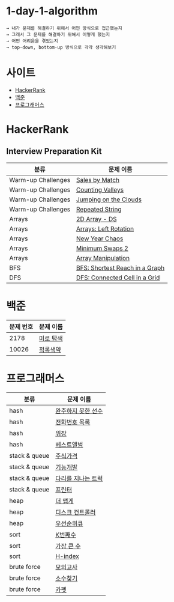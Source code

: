 # 1-day-1-algorithm
```
→ 내가 문제를 해결하기 위해서 어떤 방식으로 접근했는지
→ 그래서 그 문제를 해결하기 위해서 어떻게 했는지
→ 어떤 어려움을 겪었는지
→ top-down, bottom-up 방식으로 각각 생각해보기
```

# 사이트
- [HackerRank](#hackerrank)  
- [백준](#백준)
- [프로그래머스](#프로그래머스)  

# HackerRank 
## Interview Preparation Kit
| 분류 | 문제 이름                             |
| ---- | ------------------------------------- |
|Warm-up Challenges |  [Sales by Match](../../issues/1) |
|Warm-up Challenges | [Counting Valleys](../../issues/2) |
|Warm-up Challenges | [Jumping on the Clouds](../../issues/3) |
|Warm-up Challenges | [Repeated String](../../issues/4) |  
|Arrays | [2D Array - DS](../../issues/5)  |  
|Arrays | [Arrays: Left Rotation](../../issues/6)  |  
|Arrays | [New Year Chaos](../../issues/11)  |  
|Arrays |  [Minimum Swaps 2](../../issues/12)  |  
|Arrays |  [Array Manipulation](../../issues/30)   |    
|BFS |  [BFS: Shortest Reach in a Graph](../../issues/9)  |    
|DFS |  [DFS: Connected Cell in a Grid](../../issues/10)  |      


# 백준  
| 문제 번호 | 문제 이름                             |
| ---- | ------------------------------------- |
|2178 |  [미로 탐색](../../issues/7) |
|10026 | [적록색약](../../issues/8)| 


# 프로그래머스

| 분류 | 문제 이름                             |
| ---- | ------------------------------------- |
| hash | [완주하지 못한 선수](../../issues/13) | 
| hash | [전화번호 목록](../../issues/14) | 
| hash | [위장](../../issues/15) | 
| hash | [베스트앨범](../../issues/16) | 
| stack & queue | [주식가격](../../issues/17) | 
| stack & queue | [기능개발](../../issues/18) | 
| stack & queue | [다리를 지나는 트럭](../../issues/19) | 
| stack & queue | [프린터](../../issues/20) | 
| heap | [더 맵게](../../issues/21) | 
| heap | [디스크 컨트롤러](../../issues/22) | 
| heap | [우선순위큐](../../issues/23) | 
| sort | [K번째수](../../issues/24) | 
| sort | [가장 큰 수](../../issues/25) | 
| sort | [H-index](../../issues/26) |
| brute force | [모의고사](../../issues/27) | 
| brute force | [소수찾기](../../issues/27) | 
| brute force | [카펫](../../issues/27) | 
